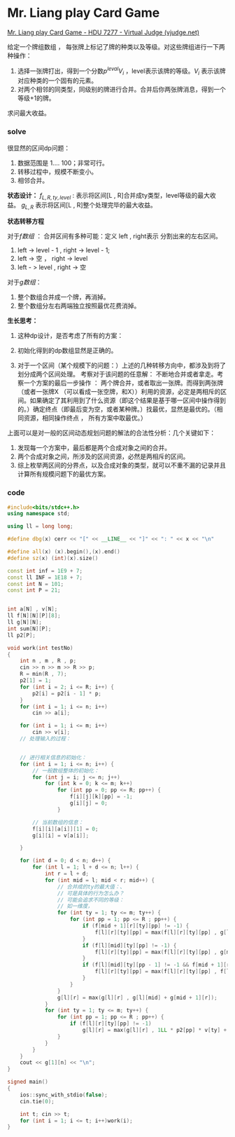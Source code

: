 # Mr. Liang play Card Game

[Mr. Liang play Card Game - HDU 7277 - Virtual Judge (vjudge.net)](https://vjudge.net/problem/HDU-7277)

给定一个牌组数组 ， 每张牌上标记了牌的种类以及等级。对这些牌组进行一下两种操作：

1. 选择一张牌打出，得到一个分数$p ^{leval}V_i$ ，level表示该牌的等级。$V_i$ 表示该牌对应种类的一个固有的元素。
1. 对两个相邻的同类型，同级别的牌进行合并。合并后你两张牌消息，得到一个等级+1的牌。

求问最大收益。

### solve

很显然的区间dp问题：

1. 数据范围是 1.... 100；非常可行。
2. 转移过程中，规模不断变小。
3. 相邻合并。

**状态设计：**
$f_{L , R , ty , level}$ : 表示将区间[L , R]合并成ty类型，level等级的最大收益。
$g_{L , R}$ 表示将区间[L , R]整个处理完毕的最大收益。

**状态转移方程**

对于$f数组$ ： 合并区间有多种可能：定义 left , right表示 分割出来的左右区间。

1. left -> level - 1 , right -> level - 1;
2. left -> 空 ， right -> level
3. left - > level , right -> 空

对于$g数组：$

1. 整个数组合并成一个牌，再消掉。
2. 整个数组分左右两端独立按照最优花费消掉。

**生长思考：**

1. 这种dp设计，是否考虑了所有的方案：


1. 初始化得到的dp数组显然是正确的。
2. 对于一个区间（某个规模下的问题：）上述的几种转移方向中，都涉及到将了划分成两个区间处理。 考察对于该问题的任意解： 不断地合并或者拿走。考察一个方案的最后一步操作 ： 两个牌合并，或者取出一张牌。而得到两张牌（或者一张牌X （可以看成一张空牌，和X））利用的资源，必定是两相斥的区间。如果确定了其利用到了什么资源（即这个结果是基于哪一区间中操作得到的。）确定终点（即最后变为空，或者某种牌。）找最优，显然是最优的。（相同资源，相同操作终点 ， 所有方案中取最优。）

上面可以是对一般的区间动态规划问题的解法的合法性分析：几个关键如下：

1. 发现每一个方案中，最后都是两个合成对象之间的合并。
2. 两个合成对象之间，所涉及的区间资源，必然是两相斥的区间。
3. 综上枚举两区间的分界点，以及合成对象的类型，就可以不重不漏的记录并且计算所有规模问题下的最优方案。

### code

```cpp
#include<bits/stdc++.h>
using namespace std;

using ll = long long;

#define dbg(x) cerr << "[" << __LINE__ << "]" << ": " << x << "\n"

#define all(x) (x).begin(),(x).end()
#define sz(x) (int)(x).size()

const int inf = 1E9 + 7;
const ll INF = 1E18 + 7;
const int N = 101;
const int P = 21;


int a[N] , v[N];
ll f[N][N][P][8];
ll g[N][N];
int sum[N][P];
ll p2[P];

void work(int testNo)
{
	int n , m , R , p;
	cin >> n >> m >> R >> p;
	R = min(R , 7);
	p2[1] = 1;
	for (int i = 2; i <= R; i++) {
		p2[i] = p2[i - 1] * p;
	}
	for (int i = 1; i <= n; i++)
		cin >> a[i];

	for (int i = 1; i <= m; i++)
		cin >> v[i];
	// 处理输入的过程：


	// 进行相关信息的初始化：
	for (int i = 1; i <= n; i++) {
		// 一般数组整体的初始化：
		for (int j = i; j <= n; j++)
			for (int k = 0; k <= m; k++)
				for (int pp = 0; pp <= R; pp++) {
					f[i][j][k][pp] = -1;
					g[i][j] = 0;
				}

		// 当前数组的信息：
		f[i][i][a[i]][1] = 0;
		g[i][i] = v[a[i]];

	}

	for (int d = 0; d < n; d++) {
		for (int l = 1; l + d <= n; l++) {
			int r = l + d;
			for (int mid = l; mid < r; mid++) {
				// 合并成的ty的最大值：、
				// 可是具体的行为怎么办？
				// 可能会追求不同的等级：
				// 如一维度，
				for (int ty = 1; ty <= m; ty++) {
					for (int pp = 1; pp <= R ; pp++) {
						if (f[mid + 1][r][ty][pp] != -1) {
							f[l][r][ty][pp] = max(f[l][r][ty][pp] , g[l][mid] + f[mid + 1][r][ty][pp]);
						}
						if (f[l][mid][ty][pp] != -1) {
							f[l][r][ty][pp] = max(f[l][r][ty][pp] , g[mid + 1][r] + f[l][mid][ty][pp]);
						}
						if (f[l][mid][ty][pp - 1] != -1 && f[mid + 1][r][ty][pp - 1] != -1) {
							f[l][r][ty][pp] = max(f[l][r][ty][pp] , f[l][mid][ty][pp - 1] + f[mid + 1][r][ty][pp - 1]);
						}
					}
				}
				g[l][r] = max(g[l][r] , g[l][mid] + g[mid + 1][r]);
			}
			for (int ty = 1; ty <= m; ty++) {
				for (int pp = 1; pp <= R ; pp++) {
					if (f[l][r][ty][pp] != -1)
						g[l][r] = max(g[l][r] , 1LL * p2[pp] * v[ty] + f[l][r][ty][pp]);
				}
			}
		}
	}
	cout << g[1][n] << "\n";
}

signed main()
{
	ios::sync_with_stdio(false);
	cin.tie(0);

	int t; cin >> t;
	for (int i = 1; i <= t; i++)work(i);
}
```

